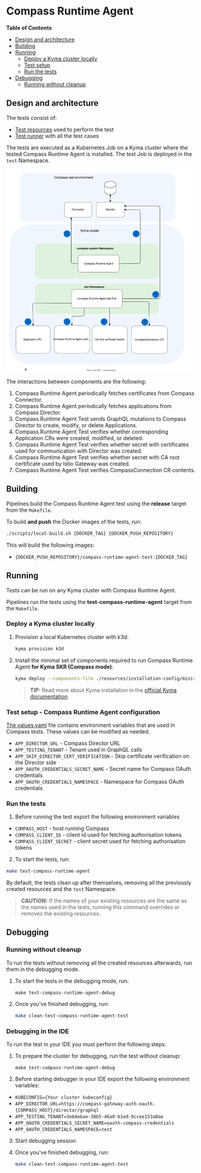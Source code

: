 # Compass Runtime Agent

**Table of Contents**

- [Design and architecture](#design-and-architecture)
- [Building](#building)
- [Running](#running)
  - [Deploy a Kyma cluster locally](#deploy-a-kyma-cluster-locally)
  - [Test setup](#test-setup---compass-runtime-agent-configuration)
  - [Run the tests](#run-the-tests)
- [Debugging](#debugging)
  - [Running without cleanup](#running-without-cleanup)

## Design and architecture

The tests consist of:
- [Test resources](../resources/charts/compass-runtime-agent-test/) used to perform the test
- [Test runner](../test/application-connectivity-validator/) with all the test cases

The tests are executed as a Kubernetes Job on a Kyma cluster where the tested Compass Runtime Agent is installed. The test Job is deployed in the `test` Namespace.

![Compass Runtime Agent tests architecture](assets/compass-runtime-agent-tests-architecture.svg)

The interactions between components are the following:

1. Compass Runtime Agent periodically fetches certificates from Compass Connector.
2. Compass Runtime Agent periodically fetches applications from Compass Director.
3. Compass Runtime Agent Test sends GraphQL mutations to Compass Director to create, modify, or delete Applications.
4. Compass Runtime Agent Test verifies whether corresponding Application CRs were created, modified, or deleted.
5. Compass Runtime Agent Test verifies whether secret with certificates used for communication with Director was created.
6. Compass Runtime Agent Test verifies whether secret with CA root certificate used by Istio Gateway was created.
7. Compass Runtime Agent Test verifies CompassConnection CR contents.

## Building

Pipelines build the Compass Runtime Agent test using the **release** target from the `Makefile`.

To build **and push** the Docker images of the tests, run:

``` sh
./scripts/local-build.sh {DOCKER_TAG} {DOCKER_PUSH_REPOSITORY}
```

This will build the following images:
- `{DOCKER_PUSH_REPOSITORY}/compass-runtime-agent-test:{DOCKER_TAG}`

## Running

Tests can be run on any Kyma cluster with Compass Runtime Agent.

Pipelines run the tests using the **test-compass-runtime-agent** target from the `Makefile`.

### Deploy a Kyma cluster locally

1. Provision a local Kubernetes cluster with k3d:
   ```sh
   kyma provision k3d
   ```

2. Install the minimal set of components required to run Compass Runtime Agent **for Kyma SKR (Compass mode)**:

    ```bash
    kyma deploy --components-file ./resources/installation-config/mini-kyma-skr.yaml --value global.disableLegacyConnectivity=true
    ```

   >**TIP:** Read more about Kyma installation in the [official Kyma documentation](https://kyma-project.io/docs/kyma/latest/02-get-started/01-quick-install/#install-kyma).

### Test setup - Compass Runtime Agent configuration

[The values.yaml](../resources/charts/compass-runtime-agent-test/values.yaml) file contains environment variables that are used in Compass tests. These values can be modified as needed.

- `APP_DIRECTOR_URL` - Compass Director URL
- `APP_TESTING_TENANT` - Tenant used in GraphQL calls
- `APP_SKIP_DIRECTOR_CERT_VERIFICATION` - Skip certificate verification on the Director side
- `APP_OAUTH_CREDENTIALS_SECRET_NAME` - Secret name for Compass OAuth credentials
- `APP_OAUTH_CREDENTIALS_NAMESPACE` - Namespace for Compass OAuth credentials

### Run the tests

1. Before running the test export the following environment variables
- `COMPASS_HOST` - host running Compass 
- `COMPASS_CLIENT_ID` - client id used for fetching authorisation tokens
- `COMPASS_CLIENT_SECRET` - client secret used for fetching authorisation tokens 

2. To start the tests, run:

``` sh
make test-compass-runtime-agent
```

By default, the tests clean up after themselves, removing all the previously created resources and the `test` Namespace.

> **CAUTION:** If the names of your existing resources are the same as the names used in the tests, running this command overrides or removes the existing resources.

## Debugging

### Running without cleanup

To run the tests without removing all the created resources afterwards, run them in the debugging mode.

1. To start the tests in the debugging mode, run:

   ``` shell
   make test-compass-runtime-agent-debug
   ```

2. Once you've finished debugging, run:

   ```bash
   make clean-test-compass-runtime-agent-test
   ```

### Debugging in the IDE

To run the test in your IDE you must perform the following steps.

1. To prepare the cluster for debugging, run the test without cleanup:

   ``` shell
   make test-compass-runtime-agent-debug
   ```

2. Before starting debugger in your IDE export the following environment variables:
- `KUBECONFIG={Your cluster kubeconfig}`
- `APP_DIRECTOR_URL=https://compass-gateway-auth-oauth.{COMPASS_HOST}/director/graphql`
- `APP_TESTING_TENANT=3e64ebae-38b5-46a0-b1ed-9ccee153a0ae`
- `APP_OAUTH_CREDENTIALS_SECRET_NAME=oauth-compass-credentials`
- `APP_OAUTH_CREDENTIALS_NAMESPACE=test`

3. Start debugging session

4. Once you've finished debugging, run:

   ```bash
   make clean-test-compass-runtime-agent-test
   ```